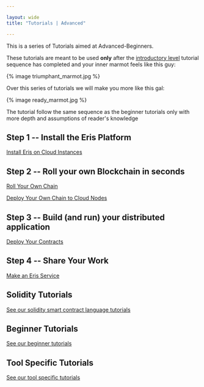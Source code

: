 ```yaml
---

layout: wide
title: "Tutorials | Advanced"

---
```


This is a series of Tutorials aimed at Advanced-Beginners.

These tutorials are meant to be used **only** after the [introductory level](../) tutorial sequence has completed and your inner marmot feels like this guy:

{% image triumphant_marmot.jpg %}

Over this series of tutorials we will make you more like this gal:

{% image ready_marmot.jpg %}

The tutorial follow the same sequence as the beginner tutorials only with more depth and assumptions of reader's knowledge

## Step 1 -- Install the Eris Platform

[Install Eris on Cloud Instances](cloud-getting-started)

## Step 2 -- Roll your own Blockchain in seconds

[Roll Your Own Chain](chain-making/)

[Deploy Your Own Chain to Cloud Nodes](chain-deploying/)

<!-- [Update and Maintain Your Chain](chain-maintaining/) -->

## Step 3 -- Build (and run) your distributed application

[Deploy Your Contracts](contracts-deploying/)

## Step 4 -- Share Your Work

[Make an Eris Service](services-making/)

## Solidity Tutorials

[See our solidity smart contract language tutorials](/docs/tutorials/solidity/)

## Beginner Tutorials

[See our beginner tutorials](/docs/tutorials/)

## Tool Specific Tutorials

[See our tool specific tutorials](/docs/tutorials/tool-specific/)
